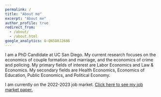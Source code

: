 ```yaml
---
permalink: /
title: "About me"
excerpt: "About me"
author_profile: true
redirect_from: 
  - /about/
  - /about.html
google_analytics: G-QN5D0J2686
---
```


I am a PhD Candidate at UC San Diego. My current research focuses on the economics of couple formation and marriage, and the economics of crime and policing. 
My primary fields of interest are Labor Economics and Law & Economics. My secondary fields are Health Economics, Economics of Education, Public Economics, and Political Economy. 

I am currently on the 2022-2023 job market. [Click here to see my job market paper.](https://credpath.github.io/files/Redpath_Job_Market_Paper.pdf)
